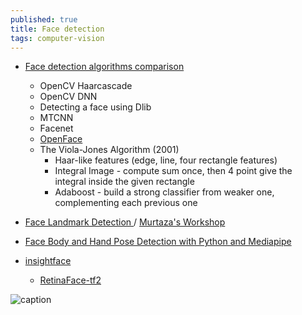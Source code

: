 ```yaml
---
published: true
title: Face detection
tags: computer-vision
---
```

- [Face detection algorithms comparison](http://datahacker.rs/017-face-detection-algorithms-comparison/)
	- OpenCV Haarcascade
    - OpenCV DNN
    - Detecting a face using Dlib
    - MTCNN
    - Facenet
    - [OpenFace](https://cmusatyalab.github.io/openface/)
    - The Viola-Jones Algorithm (2001)
    	- Haar-like features (edge, line, four rectangle features)
		- Integral Image - compute sum once, then 4 point give the integral inside the given rectangle
        - Adaboost - build a strong classifier from weaker one, complementing each previous one
    

- [Face Landmark Detection ](https://www.youtube.com/watch?v=V9bzew8A1tc) / [Murtaza's Workshop](https://www.youtube.com/c/MurtazasWorkshopRoboticsandAI/videos)

- [Face Body and Hand Pose Detection with Python and Mediapipe](https://www.youtube.com/watch?v=pG4sUNDOZFg)

- [insightface](https://github.com/deepinsight/insightface)
	- [RetinaFace-tf2](https://github.com/StanislasBertrand/RetinaFace-tf2)

![caption](https://raw.githubusercontent.com/deepinsight/insightface/master/resources/facerecognitionfromvideo.PNG) <!-- .element height="50%" width="50% ustify-content="left" -->
